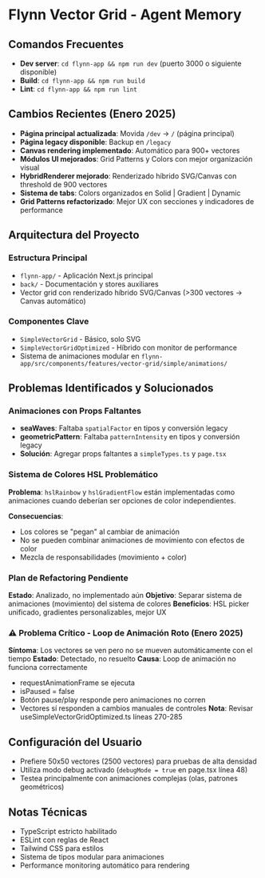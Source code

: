 # Flynn Vector Grid - Agent Memory

## Comandos Frecuentes
- **Dev server**: `cd flynn-app && npm run dev` (puerto 3000 o siguiente disponible)
- **Build**: `cd flynn-app && npm run build`
- **Lint**: `cd flynn-app && npm run lint`

## Cambios Recientes (Enero 2025)
- **Página principal actualizada**: Movida `/dev` → `/` (página principal)
- **Página legacy disponible**: Backup en `/legacy`
- **Canvas rendering implementado**: Automático para 900+ vectores
- **Módulos UI mejorados**: Grid Patterns y Colors con mejor organización visual
- **HybridRenderer mejorado**: Renderizado híbrido SVG/Canvas con threshold de 900 vectores
- **Sistema de tabs**: Colors organizados en Solid | Gradient | Dynamic
- **Grid Patterns refactorizado**: Mejor UX con secciones y indicadores de performance

## Arquitectura del Proyecto

### Estructura Principal
- `flynn-app/` - Aplicación Next.js principal
- `back/` - Documentación y stores auxiliares
- Vector grid con renderizado híbrido SVG/Canvas (>300 vectores → Canvas automático)

### Componentes Clave
- `SimpleVectorGrid` - Básico, solo SVG
- `SimpleVectorGridOptimized` - Híbrido con monitor de performance
- Sistema de animaciones modular en `flynn-app/src/components/features/vector-grid/simple/animations/`

## Problemas Identificados y Solucionados

### Animaciones con Props Faltantes
- **seaWaves**: Faltaba `spatialFactor` en tipos y conversión legacy
- **geometricPattern**: Faltaba `patternIntensity` en tipos y conversión legacy
- **Solución**: Agregar props faltantes a `simpleTypes.ts` y `page.tsx`

### Sistema de Colores HSL Problemático
**Problema**: `hslRainbow` y `hslGradientFlow` están implementadas como animaciones cuando deberían ser opciones de color independientes.

**Consecuencias**:
- Los colores se "pegan" al cambiar de animación
- No se pueden combinar animaciones de movimiento con efectos de color
- Mezcla de responsabilidades (movimiento + color)

### Plan de Refactoring Pendiente
**Estado**: Analizado, no implementado aún
**Objetivo**: Separar sistema de animaciones (movimiento) del sistema de colores
**Beneficios**: HSL picker unificado, gradientes personalizables, mejor UX

### ⚠️ Problema Crítico - Loop de Animación Roto (Enero 2025)
**Síntoma**: Los vectores se ven pero no se mueven automáticamente con el tiempo
**Estado**: Detectado, no resuelto
**Causa**: Loop de animación no funciona correctamente
- requestAnimationFrame se ejecuta
- isPaused = false
- Botón pause/play responde pero animaciones no corren
- Vectores sí responden a cambios manuales de controles
**Nota**: Revisar useSimpleVectorGridOptimized.ts líneas 270-285

## Configuración del Usuario
- Prefiere 50x50 vectores (2500 vectores) para pruebas de alta densidad
- Utiliza modo debug activado (`debugMode = true` en page.tsx línea 48)
- Testea principalmente con animaciones complejas (olas, patrones geométricos)

## Notas Técnicas
- TypeScript estricto habilitado
- ESLint con reglas de React
- Tailwind CSS para estilos
- Sistema de tipos modular para animaciones
- Performance monitoring automático para rendering